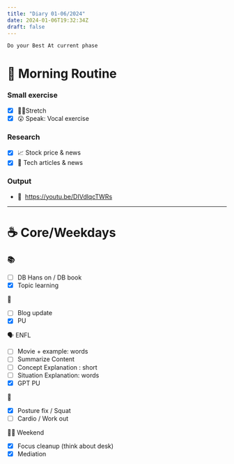 ```yaml
---
title: "Diary 01-06/2024"  
date: 2024-01-06T19:32:34Z
draft: false
---
```



```tsx
Do your Best At current phase
```

# 🍳 Morning Routine

### Small exercise

- [x]  🧎‍♀️Stretch
- [x]  😮 Speak: Vocal exercise

### Research

- [x]  📈 Stock price & news
- [x]  👾 Tech articles & news

### Output

- 🎥  https://youtu.be/DIVdlqcTWRs

---

# ☕ Core/Weekdays

### 📚

- [ ]  DB Hans on / DB book
- [x]  Topic learning

👑

- [ ]  Blog update
- [x]  PU

🗣️ ENFL

- [ ]  Movie + example: words
- [ ]  Summarize Content
- [ ]  Concept Explanation : short
- [ ]  Situation Explanation: words
- [x]  GPT PU

💪

- [x]  Posture fix / Squat
- [ ]  Cardio / Work out

🧘‍♀️ Weekend

- [x]  Focus cleanup (think about desk)
- [x]  Mediation